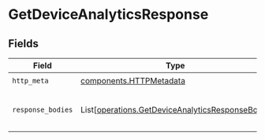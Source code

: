 # GetDeviceAnalyticsResponse


## Fields

| Field                                                                                                        | Type                                                                                                         | Required                                                                                                     | Description                                                                                                  |
| ------------------------------------------------------------------------------------------------------------ | ------------------------------------------------------------------------------------------------------------ | ------------------------------------------------------------------------------------------------------------ | ------------------------------------------------------------------------------------------------------------ |
| `http_meta`                                                                                                  | [components.HTTPMetadata](../../models/components/httpmetadata.md)                                           | :heavy_check_mark:                                                                                           | N/A                                                                                                          |
| `response_bodies`                                                                                            | List[[operations.GetDeviceAnalyticsResponseBody](../../models/operations/getdeviceanalyticsresponsebody.md)] | :heavy_minus_sign:                                                                                           | The top devices by number of clicks                                                                          |